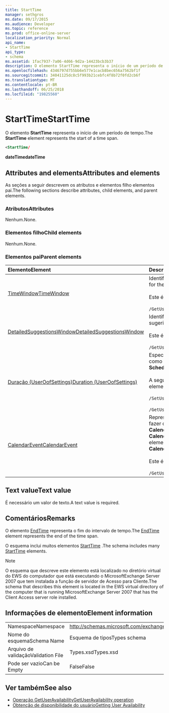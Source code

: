 ```yaml
---
title: StartTime
manager: sethgros
ms.date: 09/17/2015
ms.audience: Developer
ms.topic: reference
ms.prod: office-online-server
localization_priority: Normal
api_name:
- StartTime
api_type:
- schema
ms.assetid: 1fac7937-7a06-4d66-9d2a-14423bcb3b37
description: O elemento StartTime representa o início de um período de tempo.
ms.openlocfilehash: 4346797d755bb6e577e1cacb8bec656a7562bf1f
ms.sourcegitcommit: 34041125dc8c5f993b21cebfc4f8b72f0fd2cb6f
ms.translationtype: MT
ms.contentlocale: pt-BR
ms.lasthandoff: 06/25/2018
ms.locfileid: "19825560"
---
```

# <a name="starttime"></a><span data-ttu-id="5f949-103">StartTime</span><span class="sxs-lookup"><span data-stu-id="5f949-103">StartTime</span></span>

<span data-ttu-id="5f949-104">O elemento **StartTime** representa o início de um período de tempo.</span><span class="sxs-lookup"><span data-stu-id="5f949-104">The **StartTime** element represents the start of a time span.</span></span> 
  
```xml
<StartTime/
```

<span data-ttu-id="5f949-105">**dateTime**</span><span class="sxs-lookup"><span data-stu-id="5f949-105">**dateTime**</span></span>

## <a name="attributes-and-elements"></a><span data-ttu-id="5f949-106">Attributes and elements</span><span class="sxs-lookup"><span data-stu-id="5f949-106">Attributes and elements</span></span>

<span data-ttu-id="5f949-107">As seções a seguir descrevem os atributos e elementos filho elementos pai.</span><span class="sxs-lookup"><span data-stu-id="5f949-107">The following sections describe attributes, child elements, and parent elements.</span></span>
  
### <a name="attributes"></a><span data-ttu-id="5f949-108">Atributos</span><span class="sxs-lookup"><span data-stu-id="5f949-108">Attributes</span></span>

<span data-ttu-id="5f949-109">Nenhum.</span><span class="sxs-lookup"><span data-stu-id="5f949-109">None.</span></span>
  
### <a name="child-elements"></a><span data-ttu-id="5f949-110">Elementos filho</span><span class="sxs-lookup"><span data-stu-id="5f949-110">Child elements</span></span>

<span data-ttu-id="5f949-111">Nenhum.</span><span class="sxs-lookup"><span data-stu-id="5f949-111">None.</span></span>
  
### <a name="parent-elements"></a><span data-ttu-id="5f949-112">Elementos pai</span><span class="sxs-lookup"><span data-stu-id="5f949-112">Parent elements</span></span>

|<span data-ttu-id="5f949-113">**Elemento**</span><span class="sxs-lookup"><span data-stu-id="5f949-113">**Element**</span></span>|<span data-ttu-id="5f949-114">**Descrição**</span><span class="sxs-lookup"><span data-stu-id="5f949-114">**Description**</span></span>|
|:-----|:-----|
|[<span data-ttu-id="5f949-115">TimeWindow</span><span class="sxs-lookup"><span data-stu-id="5f949-115">TimeWindow</span></span>](timewindow.md) <br/> |<span data-ttu-id="5f949-116">Identifica o intervalo de tempo consultado para as informações de disponibilidade do usuário.</span><span class="sxs-lookup"><span data-stu-id="5f949-116">Identifies the time span queried for the user availability information.</span></span>  <br/><br/> <span data-ttu-id="5f949-117">Este é a expressão XPath para esse elemento:</span><span class="sxs-lookup"><span data-stu-id="5f949-117">The following is the XPath expression to this element:</span></span>  <br/><br/>  `/GetUserAvailabilityRequest/FreeBusyViewOptions/TimeWindow` <br/> |
|[<span data-ttu-id="5f949-118">DetailedSuggestionsWindow</span><span class="sxs-lookup"><span data-stu-id="5f949-118">DetailedSuggestionsWindow</span></span>](detailedsuggestionswindow.md) <br/> |<span data-ttu-id="5f949-119">Identifica o intervalo de tempo que está sendo consultado para obter informações detalhadas sobre reuniões sugeridas.</span><span class="sxs-lookup"><span data-stu-id="5f949-119">Identifies the time span that is queried for detailed information about suggested meeting times.</span></span>  <br/><br/> <span data-ttu-id="5f949-120">Este é a expressão XPath para esse elemento:</span><span class="sxs-lookup"><span data-stu-id="5f949-120">The following is the XPath expression to this element:</span></span> <br/> <br/>  `/GetUserAvailabilityRequest/SuggestionViewOptions/DetailedSuggestionsWindow` <br/> |
|[<span data-ttu-id="5f949-121">Duração (UserOofSettings)</span><span class="sxs-lookup"><span data-stu-id="5f949-121">Duration (UserOofSettings)</span></span>](duration-useroofsettings.md) <br/> | <span data-ttu-id="5f949-122">Especifica a duração para o qual o status de fora do escritório (OOF) está habilitado se o elemento [OofState](oofstate.md) for definido como **agendado**.</span><span class="sxs-lookup"><span data-stu-id="5f949-122">Specifies the duration for which the Out of Office (OOF) status is enabled if the [OofState](oofstate.md) element is set to **Scheduled**.</span></span>  <br/><br/>  <span data-ttu-id="5f949-123">A seguir estão as expressões XPath possíveis para esse elemento:</span><span class="sxs-lookup"><span data-stu-id="5f949-123">The following are the possible XPath expressions to this element:</span></span> <br/> <br/>  `/SetUserOofSettingsRequest/UserOofSettings/Duration` <br/><br/>  `/GetUserOofSettingsResponse/OofSettings/Duration` <br/> |
|[<span data-ttu-id="5f949-124">CalendarEvent</span><span class="sxs-lookup"><span data-stu-id="5f949-124">CalendarEvent</span></span>](calendarevent.md) <br/> |<span data-ttu-id="5f949-125">Representa uma ocorrência de item de calendário exclusivo.</span><span class="sxs-lookup"><span data-stu-id="5f949-125">Represents a unique calendar item occurrence.</span></span> <span data-ttu-id="5f949-126">Isso é usado para fazer consultas sobre a disponibilidade.</span><span class="sxs-lookup"><span data-stu-id="5f949-126">This is used for Availability inquiries.</span></span> <span data-ttu-id="5f949-127">O elemento **StartTime** é necessária no elemento **CalendarEvent** .</span><span class="sxs-lookup"><span data-stu-id="5f949-127">The **StartTime** element is required in the **CalendarEvent** element.</span></span> <span data-ttu-id="5f949-128">O elemento **StartTime** no elemento **CalendarEvent** é exclusivo para o tipo de **CalendarEvent** , embora ele contém os mesmos valores de faceta que contêm os elementos **StartTime** no tipo de **duração** .</span><span class="sxs-lookup"><span data-stu-id="5f949-128">The **StartTime** element in the **CalendarEvent** element is unique to the **CalendarEvent** type although it contains the same facet values that the **StartTime** elements in the **Duration** type contain.</span></span>  <br/><br/> <span data-ttu-id="5f949-129">Este é a expressão XPath para esse elemento:</span><span class="sxs-lookup"><span data-stu-id="5f949-129">The following is the XPath expression to this element:</span></span>  <br/> <br/> `/GetUserAvailabilityResponse/FreeBusyResponseArray/FreeBusyResponse/FreeBusyView/CalendarEventArray/CalendarEvent[i]` <br/> |
   
## <a name="text-value"></a><span data-ttu-id="5f949-130">Text value</span><span class="sxs-lookup"><span data-stu-id="5f949-130">Text value</span></span>

<span data-ttu-id="5f949-131">É necessário um valor de texto.</span><span class="sxs-lookup"><span data-stu-id="5f949-131">A text value is required.</span></span>
  
## <a name="remarks"></a><span data-ttu-id="5f949-132">Comentários</span><span class="sxs-lookup"><span data-stu-id="5f949-132">Remarks</span></span>

<span data-ttu-id="5f949-133">O elemento [EndTime](endtime.md) representa o fim do intervalo de tempo.</span><span class="sxs-lookup"><span data-stu-id="5f949-133">The [EndTime](endtime.md) element represents the end of the time span.</span></span> 
  
<span data-ttu-id="5f949-134">O esquema inclui muitos elementos [StartTime](starttime.md) .</span><span class="sxs-lookup"><span data-stu-id="5f949-134">The schema includes many [StartTime](starttime.md) elements.</span></span> 
  
> [!NOTE]
> <span data-ttu-id="5f949-135">O esquema que descreve este elemento está localizado no diretório virtual do EWS do computador que está executando o MicrosoftExchange Server 2007 que tem instalada a função de servidor de Acesso para Cliente.</span><span class="sxs-lookup"><span data-stu-id="5f949-135">The schema that describes this element is located in the EWS virtual directory of the computer that is running MicrosoftExchange Server 2007 that has the Client Access server role installed.</span></span> 
  
## <a name="element-information"></a><span data-ttu-id="5f949-136">Informações de elemento</span><span class="sxs-lookup"><span data-stu-id="5f949-136">Element information</span></span>

|||
|:-----|:-----|
|<span data-ttu-id="5f949-137">Namespace</span><span class="sxs-lookup"><span data-stu-id="5f949-137">Namespace</span></span>  <br/> |http://schemas.microsoft.com/exchange/services/2006/types  <br/> |
|<span data-ttu-id="5f949-138">Nome do esquema</span><span class="sxs-lookup"><span data-stu-id="5f949-138">Schema Name</span></span>  <br/> |<span data-ttu-id="5f949-139">Esquema de tipos</span><span class="sxs-lookup"><span data-stu-id="5f949-139">Types schema</span></span>  <br/> |
|<span data-ttu-id="5f949-140">Arquivo de validação</span><span class="sxs-lookup"><span data-stu-id="5f949-140">Validation File</span></span>  <br/> |<span data-ttu-id="5f949-141">Types.xsd</span><span class="sxs-lookup"><span data-stu-id="5f949-141">Types.xsd</span></span>  <br/> |
|<span data-ttu-id="5f949-142">Pode ser vazio</span><span class="sxs-lookup"><span data-stu-id="5f949-142">Can be Empty</span></span>  <br/> |<span data-ttu-id="5f949-143">False</span><span class="sxs-lookup"><span data-stu-id="5f949-143">False</span></span>  <br/> |
   
## <a name="see-also"></a><span data-ttu-id="5f949-144">Ver também</span><span class="sxs-lookup"><span data-stu-id="5f949-144">See also</span></span>

- [<span data-ttu-id="5f949-145">Operação GetUserAvailability</span><span class="sxs-lookup"><span data-stu-id="5f949-145">GetUserAvailability operation</span></span>](getuseravailability-operation.md)
- [<span data-ttu-id="5f949-146">Obtenção de disponibilidade do usuário</span><span class="sxs-lookup"><span data-stu-id="5f949-146">Getting User Availability</span></span>](http://msdn.microsoft.com/library/d4133fcb-9b0f-4e6b-aadf-a389da83516a%28Office.15%29.aspx)

